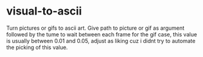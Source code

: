 # visual-to-ascii
Turn pictures or gifs to ascii art.
Give path to picture or gif as argument followed by the tume to wait between each frame for the gif case,
this value is usually between 0.01 and 0.05, adjust as liking cuz i didnt try to automate the picking of 
this value.
